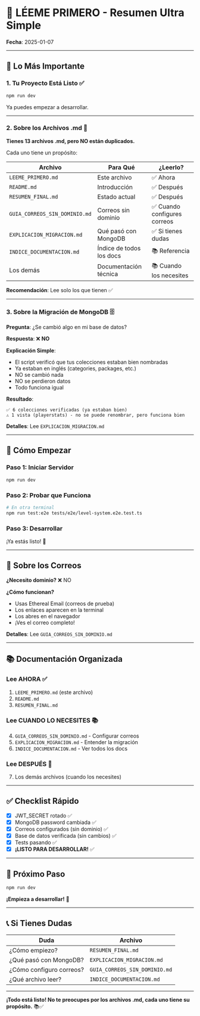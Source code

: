 # 👋 LÉEME PRIMERO - Resumen Ultra Simple

**Fecha**: 2025-01-07

---

## 🎯 Lo Más Importante

### **1. Tu Proyecto Está Listo** ✅
```bash
npm run dev
```
Ya puedes empezar a desarrollar.

---

### **2. Sobre los Archivos .md** 📁

**Tienes 13 archivos .md, pero NO están duplicados.**

Cada uno tiene un propósito:

| Archivo | Para Qué | ¿Leerlo? |
|---------|----------|----------|
| `LEEME_PRIMERO.md` | Este archivo | ✅ Ahora |
| `README.md` | Introducción | ✅ Después |
| `RESUMEN_FINAL.md` | Estado actual | ✅ Después |
| `GUIA_CORREOS_SIN_DOMINIO.md` | Correos sin dominio | ✅ Cuando configures correos |
| `EXPLICACION_MIGRACION.md` | Qué pasó con MongoDB | ✅ Si tienes dudas |
| `INDICE_DOCUMENTACION.md` | Índice de todos los docs | 📚 Referencia |
| Los demás | Documentación técnica | 📚 Cuando los necesites |

**Recomendación**: Lee solo los que tienen ✅

---

### **3. Sobre la Migración de MongoDB** 🗄️

**Pregunta**: ¿Se cambió algo en mi base de datos?

**Respuesta**: ❌ **NO**

**Explicación Simple**:
- El script verificó que tus colecciones estaban bien nombradas
- Ya estaban en inglés (categories, packages, etc.)
- NO se cambió nada
- NO se perdieron datos
- Todo funciona igual

**Resultado**:
```
✅ 6 colecciones verificadas (ya estaban bien)
⚠️ 1 vista (playerstats) - no se puede renombrar, pero funciona bien
```

**Detalles**: Lee `EXPLICACION_MIGRACION.md`

---

## 🚀 Cómo Empezar

### **Paso 1: Iniciar Servidor**
```bash
npm run dev
```

### **Paso 2: Probar que Funciona**
```bash
# En otra terminal
npm run test:e2e tests/e2e/level-system.e2e.test.ts
```

### **Paso 3: Desarrollar**
¡Ya estás listo! 🎉

---

## 📧 Sobre los Correos

**¿Necesito dominio?**
❌ NO

**¿Cómo funcionan?**
- Usas Ethereal Email (correos de prueba)
- Los enlaces aparecen en la terminal
- Los abres en el navegador
- ¡Ves el correo completo!

**Detalles**: Lee `GUIA_CORREOS_SIN_DOMINIO.md`

---

## 📚 Documentación Organizada

### **Lee AHORA** ✅
1. `LEEME_PRIMERO.md` (este archivo)
2. `README.md`
3. `RESUMEN_FINAL.md`

### **Lee CUANDO LO NECESITES** 📚
4. `GUIA_CORREOS_SIN_DOMINIO.md` - Configurar correos
5. `EXPLICACION_MIGRACION.md` - Entender la migración
6. `INDICE_DOCUMENTACION.md` - Ver todos los docs

### **Lee DESPUÉS** 📖
7. Los demás archivos (cuando los necesites)

---

## ✅ Checklist Rápido

- [x] JWT_SECRET rotado ✅
- [x] MongoDB password cambiada ✅
- [x] Correos configurados (sin dominio) ✅
- [x] Base de datos verificada (sin cambios) ✅
- [x] Tests pasando ✅
- [x] **¡LISTO PARA DESARROLLAR!** ✅

---

## 🎯 Próximo Paso

```bash
npm run dev
```

**¡Empieza a desarrollar!** 🚀

---

## 📞 Si Tienes Dudas

| Duda | Archivo |
|------|---------|
| ¿Cómo empiezo? | `RESUMEN_FINAL.md` |
| ¿Qué pasó con MongoDB? | `EXPLICACION_MIGRACION.md` |
| ¿Cómo configuro correos? | `GUIA_CORREOS_SIN_DOMINIO.md` |
| ¿Qué archivo leer? | `INDICE_DOCUMENTACION.md` |

---

**¡Todo está listo! No te preocupes por los archivos .md, cada uno tiene su propósito.** 📚✅
